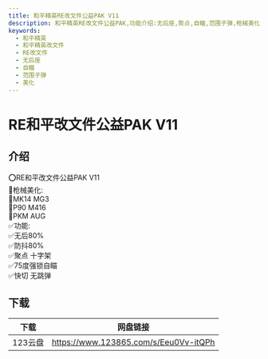 ```yaml
---
title: 和平精英RE改文件公益PAK V11
description: 和平精英RE改文件公益PAK,功能介绍:无后座,聚点,自瞄,范围子弹,枪械美化
keywords:
  - 和平精英
  - 和平精英改文件
  - RE改文件
  - 无后座
  - 自瞄
  - 范围子弹
  - 美化
---
```


# RE和平改文件公益PAK V11

## 介绍
⭕️RE和平改文件公益PAK V11  
💠枪械美化:  
💠MK14 MG3  
💠P90   M416  
💠PKM  AUG   
✅功能:  
✅无后80%  
✅防抖80%  
✅聚点 十字架  
✅75度强锁自瞄  
✅快切 无跳弹  

## 下载
| 下载    | 网盘链接                                  |
| ----- | ------------------------------------- |
| 123云盘 | https://www.123865.com/s/Eeu0Vv-itQPh |

